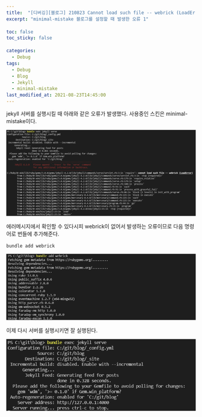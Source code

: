 ```yaml
---
title:  "[디버깅][블로그] 210823 Cannot load such file -- webrick (LoadError) 에러"
excerpt: "minimal-mistake 블로그를 설정할 때 발생한 오류 1"

toc: false
toc_sticky: false

categories:
  - Debug
tags:
  - Debug
  - Blog
  - Jekyll
  - minimal-mistake
last_modified_at: 2021-08-23T14:45:00
---
```


jekyll 서버를 실행시킬 때 아래와 같은 오류가 발생했다.
사용중인 스킨은 minimal-mistake이다. 
<p class="code"><img src="/assets/images/21090601.png" /></p>

에러메시지에서 확인할 수 있다시피 webrick이 없어서 발생하는 오류이므로 다음 명령어로 번들에 추가해준다.
```
bundle add webrick
```

<p class="code"><img src="/assets/images/21090602.png" /></p>

이제 다시 서버를 실행시키면 잘 실행된다.
<p class="code"><img src="/assets/images/21090603.png" /></p>
